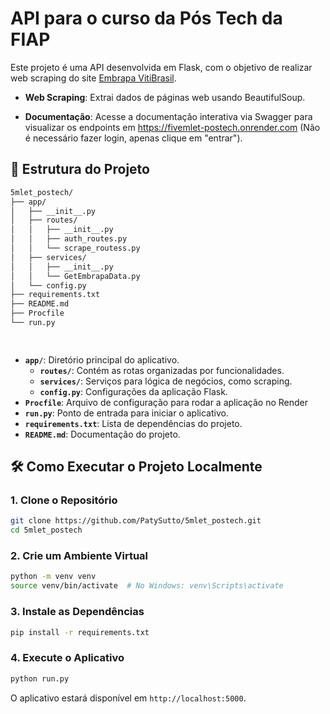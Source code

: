 # API para o curso da Pós Tech da FIAP

Este projeto é uma API desenvolvida em Flask, com o objetivo de realizar web scraping do site [Embrapa VitiBrasil](http://vitibrasil.cnpuv.embrapa.br/).

- **Web Scraping**: Extrai dados de páginas web usando BeautifulSoup.

- **Documentação**: Acesse a documentação interativa via Swagger para visualizar os endpoints em https://fivemlet-postech.onrender.com (Não é necessário fazer login, apenas clique em "entrar").


## 📁 Estrutura do Projeto

```bash
5mlet_postech/
├── app/
│   ├── __init__.py
│   ├── routes/
│   │   ├── __init__.py
│   │   ├── auth_routes.py
│   │   └── scrape_routess.py
│   ├── services/
│   │   ├── __init__.py
│   │   └── GetEmbrapaData.py
│   └── config.py
├── requirements.txt
├── README.md
├── Procfile
└── run.py

    

```

- **`app/`**: Diretório principal do aplicativo.
  - **`routes/`**: Contém as rotas organizadas por funcionalidades.
  - **`services/`**: Serviços para lógica de negócios, como scraping.
  - **`config.py`**: Configurações da aplicação Flask.
- **`Procfile`**: Arquivo de configuração para rodar a aplicação no Render
- **`run.py`**: Ponto de entrada para iniciar o aplicativo.
- **`requirements.txt`**: Lista de dependências do projeto.
- **`README.md`**: Documentação do projeto.

## 🛠️ Como Executar o Projeto Localmente

### 1. Clone o Repositório

```bash
git clone https://github.com/PatySutto/5mlet_postech.git
cd 5mlet_postech
```

### 2. Crie um Ambiente Virtual

```bash
python -m venv venv
source venv/bin/activate  # No Windows: venv\Scripts\activate
```

### 3. Instale as Dependências

```bash
pip install -r requirements.txt
```

### 4. Execute o Aplicativo

```bash
python run.py
```

O aplicativo estará disponível em `http://localhost:5000`.

